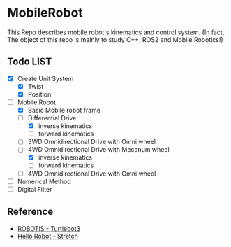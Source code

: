 # MobileRobot

This Repo describes mobile robot's kinematics and control system.
(In fact, The object of this repo is mainly to study C++, ROS2 and Mobile Robotics!)

## Todo LIST

- [x] Create Unit System
  - [x] Twist 
  - [x] Position
- [ ] Mobile Robot 
  - [x] Basic Mobile robot frame
  - [ ] Differential Drive
    - [x] inverse kinematics
    - [ ] forward kinematics
  - [ ] 3WD Omnidirectional Drive with Omni wheel
  - [ ] 4WD Omnidirectional Drive with Mecanum wheel
    - [x] inverse kinematics
    - [ ] forward kinematics
  - [ ] 4WD Omnidirectional Drive with Omni wheel
- [ ] Numerical Method
- [ ] Digital Filter

## Reference

- [ROBOTIS - Turtlebot3](https://github.com/ROBOTIS-GIT/OpenCR/tree/master/arduino/opencr_arduino/opencr/libraries/turtlebot3)
- [Hello Robot - Stretch](https://github.com/Interactics/stretch_firmware)
